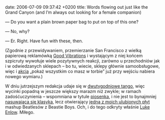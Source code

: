 date: 2006-07-09 09:37:42 +0200
title: Words flowing out just like the Grand Canyon (and I’m always out looking for a female companion)

— Do you want a plain brown paper bag to put on top of this one?

— No, why?

— Er. Right. Have fun with these, then.

(Zgodnie z przewidywaniem, przemierzanie San Francisco z wielką papierową reklamówką [Good Vibrations](http://en.wikipedia.org/wiki/Good_Vibrations_%28business%29 'antique vibrator museum robi wrażenie') i wystającym z niej końcem szpicruty wywołuje wiele pozytywnych reakcji, zarówno u przechodniów jak i w odwiedzanych sklepach – bo tu, wiecie, sklepy głównie samoobsługowe, więc i [akcja](http://martek.org/torba_projekt/ 'klasyka Czadu') „pokaż wszystkim co masz w torbie” już przy wejściu nabiera nowego wymiaru.)

W dniu jutrzejszym redakcja udaje się w [dwutygodniowe tango](http://greentortoise.com/best.of.the.west.html 'in Big Sur we take some time to linger on'), więc wycinki popadną w jeszcze większy marazm niż zwykle; w ramach zadośćuczynienia – wspomniana w tytule [piosenka](http://m.shot.pl/ladies-do-love-me.ogg 'the gift of gab is the gift that I have, prawda'), i nie jest to bynajmniej [nasuwająca się klasyka](http://en.wikipedia.org/wiki/Road_Trippin%27 'blue, you sit so pretty west of the 1'), lecz otwierający [jedną z moich ulubionych płyt](http://djbc.net/beastles/ 'dj BC: „Let It Beast”') mashup Beatlesów z Beastie Boys. Och, i do tego odkryty właśnie [Luke Enlow](http://lenlow.com/ 'do imagine wild music'). Miłego.
